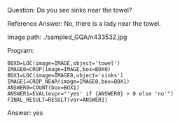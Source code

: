 Question: Do you see sinks near the towel?

Reference Answer: No, there is a lady near the towel.

Image path: ./sampled_GQA/n433532.jpg

Program:

```
BOX0=LOC(image=IMAGE,object='towel')
IMAGE0=CROP(image=IMAGE,box=BOX0)
BOX1=LOC(image=IMAGE0,object='sinks')
IMAGE1=CROP_NEAR(image=IMAGE0,box=BOX1)
ANSWER0=COUNT(box=BOX1)
ANSWER1=EVAL(expr="'yes' if {ANSWER0} > 0 else 'no'")
FINAL_RESULT=RESULT(var=ANSWER1)
```
Answer: yes


